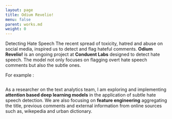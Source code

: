 ```yaml
---
layout: page
title: Odium Revelio!
menu: false
parent: works.md
weight: 0
---
```

Detecting Hate Speech
The recent spread of toxicity, hatred and abuse on social media, inspired us to detect and flag hateful comments. <strong>Odium Revelio!</strong> is an ongoing project at <strong>Conduent Labs</strong> designed to detect hate speech. The model not only focuses on flagging overt hate speech comments but also the subtle ones. 

For example : 

<img src="https://sakshiagarwal.github.io/subtle-hate-speeches.PNG" alt="">

As a researcher on the text analytics team, I am exploring and implementing <strong>attention based deep learning models</strong> in the application of subtle hate speech detection. We are also focusing on <strong>feature engineering</strong> aggregating the title, previous comments and external information from online sources such as, wikepedia and urban dictionary.

